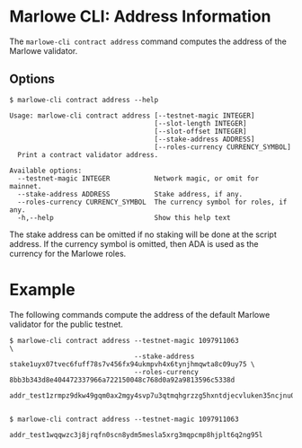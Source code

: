 # Marlowe CLI: Address Information

The `marlowe-cli contract address` command computes the address of the Marlowe validator.


## Options

    $ marlowe-cli contract address --help
    
    Usage: marlowe-cli contract address [--testnet-magic INTEGER]
                                        [--slot-length INTEGER]
                                        [--slot-offset INTEGER]
                                        [--stake-address ADDRESS]
                                        [--roles-currency CURRENCY_SYMBOL]
      Print a contract validator address.
    
    Available options:
      --testnet-magic INTEGER           Network magic, or omit for mainnet.
      --stake-address ADDRESS           Stake address, if any.
      --roles-currency CURRENCY_SYMBOL  The currency symbol for roles, if any.
      -h,--help                         Show this help text

The stake address can be omitted if no staking will be done at the script address. If the currency symbol is omitted, then ADA is used as the currency for the Marlowe roles.


# Example

The following commands compute the address of the default Marlowe validator for the public testnet.

    $ marlowe-cli contract address --testnet-magic 1097911063                                                  \
                                   --stake-address stake1uyx07tvec6fuff78s7v456fx94ukmpvh4x6tynjhmqwta8c09uy75 \
                                   --roles-currency 8bb3b343d8e404472337966a722150048c768d0a92a9813596c5338d
    
    addr_test1zrmpz9dkw49gqm0ax2mgy4svp7u3qtmqhgrzzg5hxntdjecvluken35ncjnu0puetf5jvttedkze02d5kf890kquh60syyc4uy
    
    
    $ marlowe-cli contract address --testnet-magic 1097911063
    
    addr_test1wqqwzc3j8jrqfn0scn8ydm5mesla5xrg3mqpcmp8hjplt6q2ng95l
